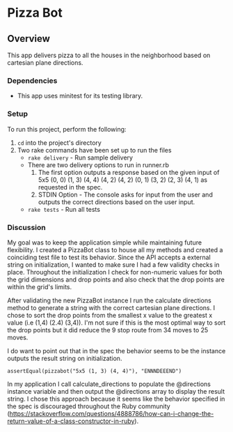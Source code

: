 # Pizza Bot

## Overview
This app delivers pizza to all the houses in the neighborhood based on cartesian plane directions.

### Dependencies
  * This app uses minitest for its testing library.

### Setup
To run this project, perform the following:
  1. `cd` into the project's directory
  3. Two rake commands have been set up to run the files
     - `rake delivery` - Run sample delivery
      - There are two delivery options to run in runner.rb
        1. The first option outputs a response based on the given input of 5x5 (0, 0) (1, 3) (4, 4) (4, 2) (4, 2) (0, 1) (3, 2) (2, 3) (4, 1) as requested in the spec.
        2. STDIN Option - The console asks for input from the user and outputs the correct directions based on the user input.  
     - `rake tests` - Run all tests

### Discussion
My goal was to keep the application simple while maintaining future flexibility. I created a PizzaBot class to house all my methods and created a coinciding test file to test its behavior. Since the API accepts a external string on initialization, I wanted to make sure I had a few validity checks in place. Throughout the initialization I check for non-numeric values for both the grid dimensions and drop points and also check that the drop points are within the grid's limits.

After validating the new PizzaBot instance I run the calculate directions method to generate a string with the correct cartesian plane directions. I chose to sort the drop points from the smallest x value to the greatest x value (i.e (1,4) (2.4) (3,4)). I'm not sure if this is the most optimal way to sort the drop points but it did reduce the 9 stop route from 34 moves to 25 moves.

I do want to point out that in the spec the behavior seems to be the instance outputs the result string on initialization.
```
assertEqual(pizzabot("5x5 (1, 3) (4, 4)"), "ENNNDEEEND")
```
In my application I call calculate_directions to populate the @directions instance variable and then output the @directions array to display the result string. I chose this approach because it seems like the behavior specified in the spec is discouraged throughout the Ruby community (https://stackoverflow.com/questions/4888786/how-can-i-change-the-return-value-of-a-class-constructor-in-ruby).
